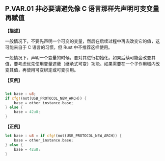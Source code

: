 ## P.VAR.01  非必要请避免像 C 语言那样先声明可变变量再赋值

**【描述】**

一般情况下，不要先声明一个可变的变量，然后在后续过程中再去改变它的值，这可能来自于 C 语言的习惯，但 Rust 中不推荐这样使用。

一般情况下，声明一个变量的时候，要对其进行初始化。如果后续可能会改变其值，要考虑优先使用变量遮蔽（继承式可变）功能。如果需要在一个子作用域内改变其值，再使用可变绑定或可变引用。

**【反例】**

```rust

let base : u8;
if cfg!(not(USB_PROTOCOL_NEW_ARCH)) {
    base = other_instance.base;
} else {
    base = 42u8;
}
```

**【正例】**

```rust
let base : u8 = if cfg!(not(USB_PROTOCOL_NEW_ARCH)) {
    base = other_instance.base;
} else {
    base = 42u8;
}
```